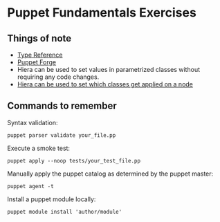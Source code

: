 # Puppet Fundamentals Exercises

## Things of note
- [Type Reference](http://docs.puppetlabs.com/references/latest/type.html)
- [Puppet Forge](https://forge.puppetlabs.com)
- Hiera can be used to set values in parametrized classes without requiring any code changes.
- [Hiera can be used to set which classes get applied on a node](http://docs.puppetlabs.com/hiera/1/puppet.html#assigning-classes-to-nodes-with-hiera-hierainclude)

## Commands to remember

Syntax validation:

    puppet parser validate your_file.pp

Execute a smoke test:

    puppet apply --noop tests/your_test_file.pp

Manually apply the puppet catalog as determined by the puppet master:

    puppet agent -t

Install a puppet module locally:

    puppet module install 'author/module'

